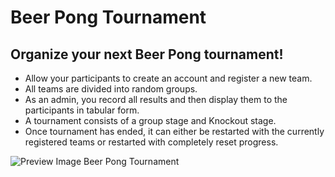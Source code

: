 # Beer Pong Tournament

## Organize your next Beer Pong tournament!

- Allow your participants to create an account and register a new team.
- All teams are divided into random groups.
- As an admin, you record all results and then display them to the participants in tabular form.
- A tournament consists of a group stage and Knockout stage.
- Once tournament has ended, it can either be restarted with the currently registered teams or restarted with completely reset progress.

![Preview Image Beer Pong Tournament](https://github.com/user-attachments/assets/5b26a388-8093-4c50-a838-e2ca269d211e)
